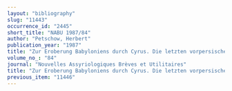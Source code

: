 ```yaml
---
layout: "bibliography"
slug: "11443"
occurrence_id: "2445"
short_title: "NABU 1987/84"
author: "Petschow, Herbert"
publication_year: "1987"
title: "Zur Eroberung Babyloniens durch Cyrus. Die letzten vorpersischen und ersten persischen Datierungen aus den Tagen um die persische Eroberung Babyloniens - Bemerkungen zu CT 55, 191"
volume_no_: "84"
journal: "Nouvelles Assyriologiques Brèves et Utilitaires"
title: "Zur Eroberung Babyloniens durch Cyrus. Die letzten vorpersischen und ersten persischen Datierungen aus den Tagen um die persische Eroberung Babyloniens - Bemerkungen zu CT 55, 191"
previous_item: "11446"
---
```

